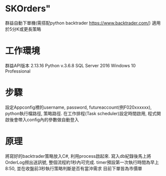 # SKOrders" 

群益自動下單機(需搭配python backtrader https://www.backtrader.com/)
適用於5分K或更長策略

# 工作環境
群益API版本 2.13.16
Python v.3.6.8
SQL Server 2016
Windows 10 Professional

# 步驟
設定Appconfig裡的username, password, futureaccount(例F020xxxxxx), python執行檔路徑, 策略路徑.
在工作排程(Task scheduler)設定時間啟用, 程式開啟後會帶入config內的參數做自動登入

# 原理
將寫好的backtrader策略放入C#, 利用process啟起來. 寫入db紀錄後馬上將OrderLog撈出送訊號, 整個流程約1秒內可完成.
timer預設第一次執行時間為早上8:50,  並在收盤前3秒執行策略判斷是否有當沖需求 
目前下單皆為市價單
